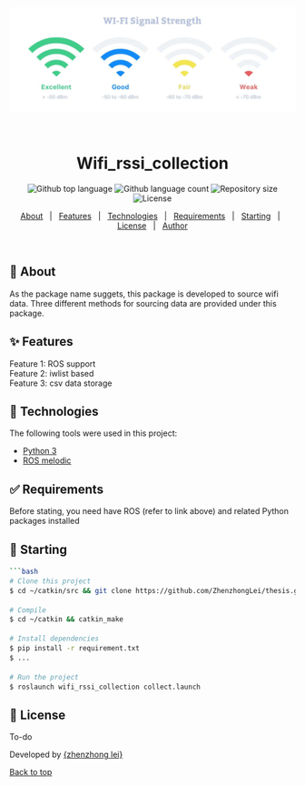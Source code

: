 <div align="center" id="top"> 
  <img src="./img/rssi.jpg" alt="Wifi_rssi_collection" />

  &#xa0;

  <!-- <a href="https://wifi_rssi_collection.netlify.app">Demo</a> -->
</div>

<h1 align="center">Wifi_rssi_collection</h1>

<p align="center">
  <img alt="Github top language" src="https://img.shields.io/github/languages/top/{{YOUR_GITHUB_USERNAME}}/wifi_rssi_collection?color=56BEB8">

  <img alt="Github language count" src="https://img.shields.io/github/languages/count/{{YOUR_GITHUB_USERNAME}}/wifi_rssi_collection?color=56BEB8">

  <img alt="Repository size" src="https://img.shields.io/github/repo-size/{{YOUR_GITHUB_USERNAME}}/wifi_rssi_collection?color=56BEB8">

  <img alt="License" src="https://img.shields.io/github/license/{{YOUR_GITHUB_USERNAME}}/wifi_rssi_collection?color=56BEB8">

  <!-- <img alt="Github issues" src="https://img.shields.io/github/issues/{{YOUR_GITHUB_USERNAME}}/wifi_rssi_collection?color=56BEB8" /> -->

  <!-- <img alt="Github forks" src="https://img.shields.io/github/forks/{{YOUR_GITHUB_USERNAME}}/wifi_rssi_collection?color=56BEB8" /> -->

  <!-- <img alt="Github stars" src="https://img.shields.io/github/stars/{{YOUR_GITHUB_USERNAME}}/wifi_rssi_collection?color=56BEB8" /> -->
</p>

<!-- Status -->

<!-- <h4 align="center"> 
	🚧  Wifi_rssi_collection 🚀 Under construction...  🚧
</h4> 

<hr> -->

<p align="center">
  <a href="#dart-about">About</a> &#xa0; | &#xa0; 
  <a href="#sparkles-features">Features</a> &#xa0; | &#xa0;
  <a href="#rocket-technologies">Technologies</a> &#xa0; | &#xa0;
  <a href="#white_check_mark-requirements">Requirements</a> &#xa0; | &#xa0;
  <a href="#checkered_flag-starting">Starting</a> &#xa0; | &#xa0;
  <a href="#memo-license">License</a> &#xa0; | &#xa0;
  <a href="blank">Author</a>
</p>

<br>

## :dart: About ##

As the package name suggets, this package is developed to source wifi data. Three different methods for sourcing data are provided under this package.

## :sparkles: Features ##

Feature 1: ROS support \
Feature 2: iwlist based \
Feature 3: csv data storage   

## :rocket: Technologies ##

The following tools were used in this project:

- [Python 3](https://www.python.org/downloads/)
- [ROS melodic](http://wiki.ros.org/melodic)

## :white_check_mark: Requirements ##

Before stating, you need have ROS (refer to link above) and related Python packages installed

## :checkered_flag: Starting ##

```bash
```bash
# Clone this project
$ cd ~/catkin/src && git clone https://github.com/ZhenzhongLei/thesis.git

# Compile
$ cd ~/catkin && catkin_make

# Install dependencies
$ pip install -r requirement.txt
$ ...

# Run the project
$ roslaunch wifi_rssi_collection collect.launch 

```

## :memo: License ##

To-do

Developed by <a href="leizhenzhong15@gmail.com" target="_blank">{zhenzhong lei}</a>
&#xa0;

<a href="#top">Back to top</a>







